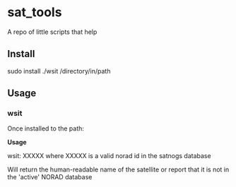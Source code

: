 # sat_tools
A repo of little scripts that help

<H2>Install</h2>
<p>sudo install ./wsit /directory/in/path

<H2>Usage</H2>
<h3>wsit</h3>
<p>Once installed to the path: 

<p><b>Usage</b>
<p> wsit:  XXXXX where XXXXX is a valid norad id in the satnogs database
<p>Will return the human-readable name of the satellite or report that it is not in the 'active' NORAD database
